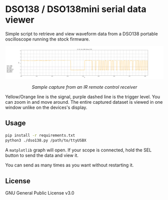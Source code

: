 # DSO138 / DSO138mini serial data viewer

Simple script to retrieve and view waveform data from a DSO138 portable 
oscilloscope running the stock firmware.

![Screenshot](./screenshot.png)
<div style="text-align: center;"><em>Sample capture from an IR remote control receiver</em></div>

Yellow/Orange line is the signal, purple dashed line is the trigger level.
You can zoom in and move around. The entire captured dataset is viewed in one window unlike on
the devices's display.

## Usage

```bash
pip install -r requirements.txt
python3 ./dso138.py /path/to/ttyUSBX
```

A `matplotlib` graph will open. If your scope is connected, hold the SEL
button to send the data and view it.

You can send as many times as you want without restarting it.

## License

GNU General Public License v3.0

